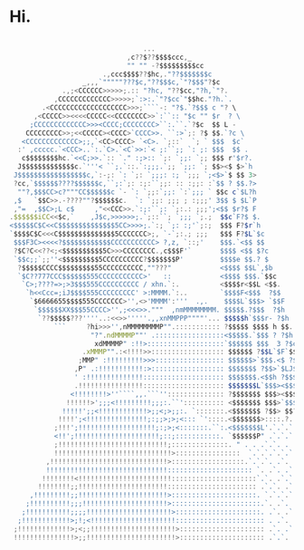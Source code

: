 # Hi.

<!-- <p align="center" width="1920px" height="auto"><img src="https://media.giphy.com/media/13HgwGsXF0aiGY/giphy-downsized.gif" /><p> -->

```js

                                 ...
                             ,c??$??$$$$ccc,_
                             "" "" -?$$$$$$$$$cc
                       .,ccc$$$$??$hc,."??$$$$$$$c
                  _,,,`"""""???$c,"??$$$c,`"?$$$"?$c
             .,;<CCCCCC>>>>>;.:: "?hc, "??$cc,"?h,`"?.
           ,CCCCCCCCCCCCC>>>>>;`:>:.`"?$cc`"$$hc."?h.`.
        .<CCCCCCCCCCCCCCCCCCC>>>;````-: "?$.`?$$$ c "? \
      ,<CCCCC>><<<<CCCCC<<CCCCCCCC>>`:``:: "$c "" $r  ? \
     ;CCCCCCCCCCCCC>>><CCCC;CCCCCCCC>``:.``.`?$c  $$ L -
    CCCCCCCCC>>;<<CCCCC><CCCC>`CCCC>>. ``:>`;: ?$ $$.`?c \
   <CCCCCCCCCCCCC>;;,`<CC>CCCC> `<C>. `;::`  `; ` $$$  $c`
  :' ,ccccc.`<CCC>..`:.`C>.`<C`>>:`< ;:``;; `: ;: $$$  $$ .
   c$$$$$$$$hc.`<<C;>>.`:: `." :;>:: `;: `;;: `;; $$$ r'$r?.
  J$$$$$$$$$$$$$c.`'''< ``;.`::.`:;;;.`;; `;;: `; $$><$ $>`h
 J$$$$$$$$$$$$$$$$$c,`:-;: `: `;: `;;;: :; `;;; `;<$>`$ $$ 3>
 ?cc,`$$$$$$????$$$$$$c,``;:`;: :;:``;;: :: :;;: :`$$ ? $$.?>
  ""?,$$$CC>c?"""CC$$$$$$c `- `: `;;:`;;: `:`;;; ` $$c c`$L?h
 ,$   `$$C>>.-????""?$$$$$$c.  `: `;;: ;;; ; :;;;' 3$$ $ $L`P
 ,"=  ,$$C>;L c$     ,"<<CCC>>.`:;:``;: `;:.: ;;;';<$$ $r?$ F
.$$$$$$iCC<<$c,`    ,J$c,>>>>>>;.`;::``; `;;; `;.;  $$c`F?$ $.
<$$$$$C$C<<C$$$$$$$$$$$$$$5CC>>>>;.`:; `;: :;'`;:;  $$$ F?$r`h
`$$$$C$C<<<C$$$$$$$$$$$$$$5CCCCCCC>;, `-`;:.; ;;;   $$$ F?$L`$c
 $$$F3C><<<<?$$$$$$$$$$$$CCCCCCCCCCC> ?,z, `::;'    $$$.`<$$ $$
 ?$C?C<<??<;<$$$$$$$$$$5C>>>CCCCCCCC.,c$$$F'`       $$$$ <$$ $?c
 `$$c;;`;;''<$$$$$$$$$5CCCCCCCCCC?$$$$$$$P'         $$$$e $$.? $
  ?$$$$$CCCC$$$$$$$$$55CCCCCCCCCC,""???"            <$$$$ $$L`,$b
  `$C??777CCC$$$$$$555CCCCCCCCCCC>'   ::            <$$$$ $$$.`$$c
   `C>;????=>;>3$$$555CCCCCCCCCC / xhn.`:.          <$$$$r<$$L <$$.
    `h<<Ccc=;iJ$$$$555CCCCCCCCC' >:MMMM.`:..        `$$$$F<$$$  ?$$
     `$6666655$$$$555CCCCCCC>'',<>'MMMM':'''  .,.    $$$$L`$$$> `$$F
      `$$$$$$XX$$$55CCCC>'',;<<<>>."""  ,nmMMMMMMMM. $$$$$.?$$$  ?$h
       `??$$$$$???''''..:<<>>'''''.,,xnMMPPP""""'... $$$$$h`$$$r- ?$h
           ```     ?hi>>>'',nMMMMMMMMP"".::::::::::: ?$$$$$ $$$$ h $$.
                    "?".ndMMMMP""' .:::::::::::::::::<$$$$$.`$$$ ? ?$h
                     xdMMMMP" :!!>:::::::::::::::::::`$$$$$$ $$$  3 ?$c
                  .xMMMP"".:<!!!!>>:::::::::::::::::: $$$$$$ ?$$L`$F`$$.
                 ;MMP" :!!!!!!!!!>>>::::::::::::::::: $$$$$$>`$$$.<$ ?$$
                ,P" .:!!!!!!!!!!!:>:::::::::::::::::: $$$$$$$ ?$$>`$LJ$$L
                ' :!!!!!!!!!!!!!!:::::::::::::::::::: $$$$$$$.<$$h ?$$$$$c
                .!!!!!!!!!!!!!!!!:::::::::::::::::::: $$$$$$$L`$$$><$$$$$$
               <!!!!!!!!>''````,,.```'':::::::::::::: ?$$$$$$$ $$$><$$$$$$
              !!!!!!>';;;<!!!!!!!!!;;;:.``':::::::::: <$$$$$$$ $$$>`$$$$$'
             !!!!!';;<!!!!!!!!!!!!>;;<;>;;:. `:::::::.<$$$$$$$ ?$$> $$??'
            !!!!';<!!!!!!!!!!!!!!!;:;;>;>;<::: `'::::.<$$$$$$$>::::.?.
           ;!!!';!!!!!!!!!!!!!!!!!!!;:;>;<:::::::.``:.<$$$$$$$L'.`.`.`.
           <!!';!!!!!!!!!!!!!!!!!!!!!;::;:::::::::::. `$$$$$$P" .`.`.`.
           ;!!!!!!!!!!!!!!!!!!!!!!!!!!!;::::::::::::::. " . . .`.`. . .`
           !!!!!!!!!!!!!!!!!!!!!!!!!!!!!>::::::::::::::::  `.`.`.`.`.`.
         ,!!!!!!!!!!!!!!!!!!!!!!!!!!!!!>::::::::::::::::::.`.`.`. .`. .`.
         !!!!!!!!!!!!!!!!!!!!!!!!!!!!!!::::::::::::::::::::: `. .`. .`. .
        !!!!!!!!<!!!!!!!!!!!!!!!!!!!!!!!:::::::::::::::::::::`.`. .`.` .
       !!!!!!!!;;!!!!!!!!!!!!!!!!!!!!!!:::::::::::::::::::::: .`.`. .`. .
     ,!!!!!!!!!;;!!!!!!!!!!!!!!!!!!!!!!>:::::::::::::::::::::. `.`.`.` . .
    ;!!!!!!!!!!;;;!!!!!!!!!!!!!!!!!!!!!>::::::::::::::::::::::.`. .`. . .
   ;!!!!!!!!!!!;;;;!!!!!!!!!!!!!!!!!!!!!>:::::::::::::::::::::. .`. .` . .
  ;!!!!!!!!!!!!>;!;<!!!!!!!!!!!!!!!!!!!!!:::::::::::::::::::::: . .`. . .
 ;!!!!!!!!!!!!!>;<;;!!!!!!!!!!!!!!!!!!!!!>::::::::::::::::::::: .`. .` . .
 !!!!!!!!!!!!!!!>;;!!!!!!!!!!!!!!!!!!!!!!>::::::::::::::::::::: .`.`. . .
```
